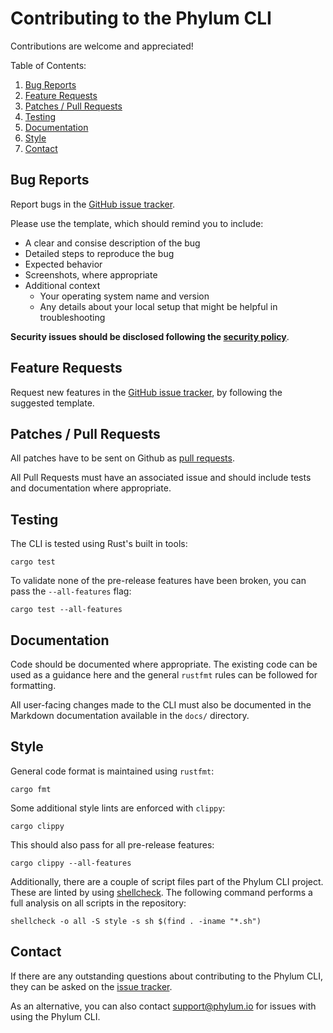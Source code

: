 # Contributing to the Phylum CLI

Contributions are welcome and appreciated!

Table of Contents:

1. [Bug Reports](#bug-reports)
2. [Feature Requests](#feature-requests)
3. [Patches / Pull Requests](#patches--pull-requests)
4. [Testing](#testing)
5. [Documentation](#documentation)
6. [Style](#style)
7. [Contact](#contact)

## Bug Reports

Report bugs in the [GitHub issue tracker][bugs].

[bugs]: https://github.com/phylum-dev/cli/issues/new?template=bug_report.md

Please use the template, which should remind you to include:

* A clear and consise description of the bug
* Detailed steps to reproduce the bug
* Expected behavior
* Screenshots, where appropriate
* Additional context
  * Your operating system name and version
  * Any details about your local setup that might be helpful in troubleshooting

**Security issues should be disclosed following the [security policy]**.

[security policy]: https://github.com/phylum-dev/cli/security/policy

## Feature Requests

Request new features in the [GitHub issue tracker][features], by following the
suggested template.

[features]: https://github.com/phylum-dev/cli/issues/new?template=feature_request.md

## Patches / Pull Requests

All patches have to be sent on Github as [pull requests].

All Pull Requests must have an associated issue and should include tests and
documentation where appropriate.

[pull requests]: https://github.com/phylum-dev/cli/pulls

## Testing

The CLI is tested using Rust's built in tools:

```
cargo test
```

To validate none of the pre-release features have been broken, you can pass the
`--all-features` flag:

```
cargo test --all-features
```

## Documentation

Code should be documented where appropriate. The existing code can be used as a
guidance here and the general `rustfmt` rules can be followed for formatting.

All user-facing changes made to the CLI must also be documented in the Markdown
documentation available in the `docs/` directory.

## Style

General code format is maintained using `rustfmt`:

```
cargo fmt
```

Some additional style lints are enforced with `clippy`:

```
cargo clippy
```

This should also pass for all pre-release features:

```
cargo clippy --all-features
```

Additionally, there are a couple of script files part of the Phylum CLI project.
These are linted by using [shellcheck]. The following command performs a full
analysis on all scripts in the repository:

```
shellcheck -o all -S style -s sh $(find . -iname "*.sh")
```

[shellcheck]: https://github.com/koalaman/shellcheck

## Contact

If there are any outstanding questions about contributing to the Phylum CLI,
they can be asked on the [issue tracker].

As an alternative, you can also contact <support@phylum.io> for issues with
using the Phylum CLI.

[issue tracker]: https://github.com/alacritty/alacritty/issues
